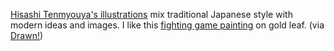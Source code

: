 ---
layout: post
wordpress_id: 100
wordpress_url: http://noesbueno.com/archives/100
date: '2006-03-28 17:26:59 -0600'
date_gmt: '2006-03-28 22:26:59 -0600'
body: |
  <p><a href="http://www3.ocn.ne.jp/~tenmyoya/">Hisashi Tenmyouya's illustrations</a> mix traditional Japanese style with modern ideas and images.  I like this <a href="http://www3.ocn.ne.jp/~tenmyoya/art_new/shinki1.html">fighting game painting</a> on gold leaf. <span class="via">(via <a href="http://drawn.ca/">Drawn!</a>)</span></p>
---